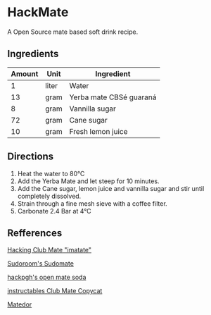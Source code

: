 # HackMate
A Open Source mate based soft drink recipe.

## Ingredients

| Amount | Unit  | Ingredient                     |
| ------ | ----- | ------------------------------ |
| 1      | liter | Water                          |
| 13     | gram  | Yerba mate CBSé guaraná        |
| 8      | gram  | Vannilla sugar                 |
| 72     | gram  | Cane sugar                     |
| 10     | gram  | Fresh lemon juice              |

## Directions

1. Heat the water to 80°C
2. Add the Yerba Mate and let steep for 10 minutes.
3. Add the Cane sugar, lemon juice and vannilla sugar and stir until completely dissolved.
4. Strain through a fine mesh sieve with a coffee filter.
5. Carbonate 2.4 Bar at 4°C

## Refferences

[Hacking Club Mate "imatate"](https://gist.github.com/nddrylliog/1125229)

[Sudoroom's Sudomate](https://sudoroom.org/wiki/Sudomate)

[hackpgh's open mate soda](https://hackpgh.org/2010/02/04/brewing-open-mate-soda/)

[instructables Club Mate Copycat](https://www.instructables.com/Club-Mate-Copycat/)

[Matedor](https://github.com/Tobystereo/Matedor)
